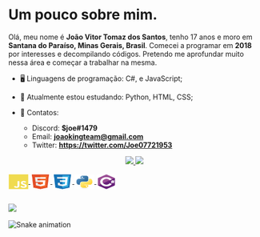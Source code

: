 # Um pouco sobre mim.
Olá, meu nome é **João Vitor Tomaz dos Santos**, tenho 17 anos e moro em **Santana do Paraíso, Minas Gerais, Brasil**. Comecei a programar em **2018** por interesses e decompilando códigos. Pretendo me aprofundar muito nessa área e começar a trabalhar na mesma.

 - 🖥️  Linguagens de programação: C#, e JavaScript;
 - 🌳 Atualmente estou estudando: Python, HTML, CSS;
 - 💌 Contatos:

   - Discord: **$joe#1479**
   - Email: **joaokingteam@gmail.com**
   - Twitter: **https://twitter.com/Joe07721953**

<div align="center">
  <a href="https://github.com/joao-joe1">
  <img height="180em" src="https://github-readme-stats.vercel.app/api?username=joao-joe1&show_icons=true&theme=radical&include_all_commits=true&count_private=true"/>
  <img height="180em" src="https://github-readme-stats.vercel.app/api/top-langs/?username=joao-joe1&layout=compact&langs_count=7&theme=radical"/>
</div>
<div style="display: inline_block"><br>
  <img align="center" alt="Rafa-Js" height="30" width="40" src="https://raw.githubusercontent.com/devicons/devicon/master/icons/javascript/javascript-plain.svg">
  <img align="center" alt="Rafa-HTML" height="30" width="40" src="https://raw.githubusercontent.com/devicons/devicon/master/icons/html5/html5-original.svg">
  <img align="center" alt="Rafa-CSS" height="30" width="40" src="https://raw.githubusercontent.com/devicons/devicon/master/icons/css3/css3-original.svg">
  <img align="center" alt="Rafa-Python" height="30" width="40" src="https://raw.githubusercontent.com/devicons/devicon/master/icons/python/python-original.svg">
  <img align="center" alt="Rafa-Csharp" height="30" width="40" src="https://raw.githubusercontent.com/devicons/devicon/master/icons/csharp/csharp-original.svg">

##

<div> 
  <a href = "mailto:joaokingteam@gmail.com"><img src="https://img.shields.io/badge/-Gmail-%23333?style=for-the-badge&logo=gmail&logoColor=white" target="_blank"></a>
 
  ![Snake animation](https://github.com/joao-joe1/joao-joe1/blob/output/github-contribution-grid-snake.svg)

</div>
